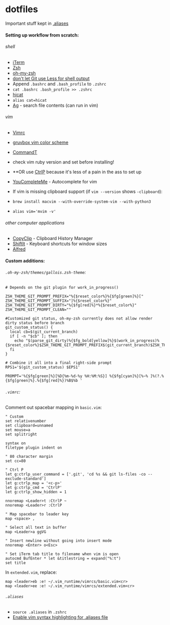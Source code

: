 # dotfiles
Important stuff kept in [.aliases](.aliases)

#### Setting up workflow from scratch:
###### shell
- [iTerm](https://www.iterm2.com/downloads.html)
- [Zsh](https://github.com/robbyrussell/oh-my-zsh/wiki/Installing-ZSH)
- [oh-my-zsh](https://github.com/robbyrussell/oh-my-zsh)
 - [don't let Git use Less for shell output](http://superuser.com/questions/820943/typing-git-log-oneline-in-oh-my-zsh-pipes-to-less)
 - Append `.bashrc` and `.bash_profile` to `.zshrc` 
  - `cat .bashrc .bash_profile >> .zshrc`
- [hicat](https://github.com/rstacruz/hicat)
 - `alias cat=hicat`
- [Ag](https://github.com/ggreer/the_silver_searcher) - search file contents (can run in vim)
 

###### vim
- [Vimrc](https://github.com/amix/vimrc)
- [gruvbox vim color scheme](https://github.com/morhetz/gruvbox)
- [CommandT](https://github.com/wincent/command-t)
 - check vim ruby version and set before installing!
 - **OR use [CtrlP](https://github.com/ctrlpvim/ctrlp.vim) because it's less of a pain in the ass to set up
- [YouCompleteMe](http://www.alexeyshmalko.com/2014/youcompleteme-ultimate-autocomplete-plugin-for-vim/) - Autocomplete for vim

- If vim is missing clipboard support (if `vim --version` shows `-clipboard`):
 - `brew install macvim --with-override-system-vim --with-python3`
 - `alias vim='mvim -v'`


###### other computer applications
- [CopyClip](https://itunes.apple.com/us/app/copyclip-clipboard-history/id595191960?mt=12) - Clipboard History Manager
- [ShiftIt](https://github.com/fikovnik/ShiftIt) - Keyboard shortcuts for window sizes
- [Alfred](https://www.alfredapp.com/)


#### Custom additions:
###### `.oh-my-zsh/themes/gallois.zsh-theme`:
```
# Depends on the git plugin for work_in_progress()

ZSH_THEME_GIT_PROMPT_PREFIX="%{$reset_color%}%{$fg[green]%}["
ZSH_THEME_GIT_PROMPT_SUFFIX="]%{$reset_color%}"
ZSH_THEME_GIT_PROMPT_DIRTY="%{$fg[red]%}*%{$reset_color%}"
ZSH_THEME_GIT_PROMPT_CLEAN=""

#Customized git status, oh-my-zsh currently does not allow render dirty status before branch
git_custom_status() {
  local cb=$(git_current_branch)
  if [ -n "$cb" ]; then
    echo "$(parse_git_dirty)%{$fg_bold[yellow]%}$(work_in_progress)%{$reset_color%}$ZSH_THEME_GIT_PROMPT_PREFIX$(git_current_branch)$ZSH_THEME_GIT_PROMPT_SUFFIX"
  fi
}

# Combine it all into a final right-side prompt
RPS1='$(git_custom_status) $EPS1'

PROMPT='%{$fg[green]%}[%D{%m-%d-%y %H:%M:%S}] %{$fg[cyan]%}[%~% ]%(?.%{$fg[green]%}.%{$fg[red]%})%B$%b '
```

###### `.vimrc`:
Comment out spacebar mapping in `basic.vim`:


```
" Custom
set relativenumber
set clipboard=unnamed
set mouse=a
set splitright

syntax on
filetype plugin indent on

" 80 character margin
set cc=80

" Ctrl P
let g:ctrlp_user_command = ['.git', 'cd %s && git ls-files -co --exclude-standard']
let g:ctrlp_map = '<c-p>'
let g:ctrlp_cmd = 'CtrlP'
let g:ctrlp_show_hidden = 1

nnoremap <Leader>t :CtrlP ~
nnoremap <Leader>r :CtrlP

" Map spacebar to leader key
map <space> ,

" Select all text in buffer
map <Leader>a ggVG

" Insert newline without going into insert mode
nnoremap <Enter> o<Esc>

" Set iTerm tab title to filename when vim is open
autocmd BufEnter * let &titlestring = expand("%:t")
set title

```

In `extended.vim`, replace:
```
map <leader>eb :e! ~/.vim_runtime/vimrcs/basic.vim<cr>
map <leader>ee :e! ~/.vim_runtime/vimrcs/extended.vim<cr>
```

###### `.aliases`
- `source .aliases` in `.zshrc`
- [Enable vim syntax highlighting for .aliases file](http://superuser.com/questions/178412/how-do-i-enable-syntax-highlighting-for-bash-aliases-in-vim)
